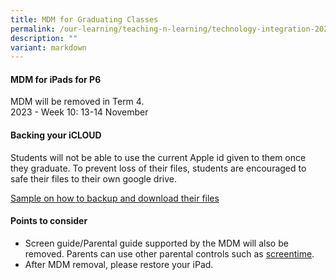 ```yaml
---
title: MDM for Graduating Classes
permalink: /our-learning/teaching-n-learning/technology-integration-2023/mdm-for-graduating-classes/
description: ""
variant: markdown
---
```

<h4><strong>MDM for iPads for P6</strong></h4>
<p>MDM will be removed in Term 4.<br>2023 - Week 10: 13-14 November</p>
<h4><strong>Backing your iCLOUD</strong></h4>
<p>Students will not be able to use the current Apple id given to them once they graduate. To prevent loss of their files, students are encouraged to safe their files to their own google drive.</p>
<p><a target="" href="https://go.gov.sg/cloudstoragemigration">Sample on how to backup and download their files</a></p>
<h4><strong>Points to consider</strong></h4>
<ul>

<li>Screen guide/Parental guide supported by the MDM will also be removed. Parents can use other parental controls such as&nbsp;<a target="" href="https://www.youtube.com/watch?v=RzVIosMRUHg">screentime</a>.&nbsp;</li>
<li>After MDM removal, please restore your iPad.&nbsp;</li>
</ul>